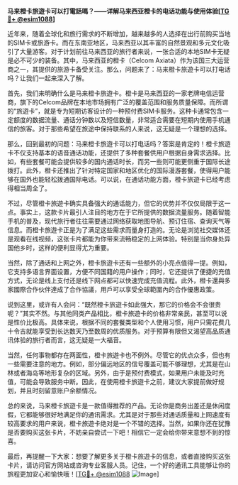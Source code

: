**马来橙卡旅遊卡可以打電話嗎？——详解马来西亚橙卡的电话功能与使用体验[[TG💪+ @esim1088](https://t.me/s/esim1088)]**

近年来，随着全球化和旅行需求的不断增加，越来越多的人选择在出行前购买当地的SIM卡或旅游卡。而在东南亚地区，马来西亚以其丰富的自然景观和多元文化吸引了大量游客。对于计划前往马来西亚的旅行者来说，一张合适的本地SIM卡无疑是必不可少的装备。其中，马来西亚的橙卡（Celcom Axiata）作为该国三大运营商之一，其提供的旅游卡备受关注。那么，问题来了：马来橙卡旅遊卡可以打电话吗？让我们一起来深入了解。

首先，我们来明确什么是马来橙卡旅遊卡。橙卡是马来西亚的一家老牌电信运营商，旗下的Celcom品牌在本地市场拥有广泛的覆盖范围和服务质量保障。而所谓的“旅遊卡”，就是专为短期访客设计的一种预付费SIM卡服务。这种卡通常包含一定额度的数据流量、通话分钟数以及短信数量，非常适合需要在短期内使用手机通信的旅客。对于那些希望在旅途中保持联系的人来说，这无疑是一个理想的选择。

那么，回到最初的问题：马来橙卡旅遊卡可以打电话吗？答案是肯定的！橙卡旅遊卡不仅支持基本的语音通话功能，还提供了多种套餐供用户根据自身需求选择。比如，有些套餐可能会提供较多的国内通话时长，而另一些则可能更侧重于国际长途拨打。此外，橙卡还推出了针对特定国家和地区优化的国际漫游套餐，使得用户能够在国外也能轻松拨通国际电话。可以说，在通话功能方面，橙卡旅遊卡已经考虑得相当周全了。

不过，尽管橙卡旅遊卡确实具备强大的通话能力，但它的优势并不仅仅局限于这一点。事实上，这款卡片最引人注目的地方在于它所提供的数据流量服务。随着智能手机的普及，现代旅行者往往需要通过网络获取地图导航、预订住宿、查询天气等信息。而橙卡旅遊卡正是为了满足这些需求而量身打造的。无论是浏览社交媒体还是观看在线视频，这张卡片都能为你带来流畅稳定的上网体验。特别是当你身处异国他乡时，这样的便利显得尤为重要。

当然，除了通话和上网之外，橙卡旅遊卡还有一些额外的小亮点值得一提。例如，它支持多语言界面设置，方便不同国籍的用户操作；同时，它还提供了便捷的充值方式，无论是线上支付还是线下网点都可以快速完成充值流程。此外，橙卡還與多家國際合作伙伴達成了合作協議，用戶可以享受全球範圍內的合作優惠政策。

说到这里，或许有人会问：“既然橙卡旅遊卡如此强大，那它的价格会不会很贵呢？”其实不然。与其他同类产品相比，橙卡旅遊卡的价格非常亲民，甚至可以说是性价比极高。具体来说，根据不同的套餐类型和个人使用习惯，用户只需花费几十令吉就能享受到长达数天乃至数周的优质服务。对于预算有限但又渴望高品质通讯体验的旅行者而言，这无疑是一大福音。

当然，任何事物都存在两面性，橙卡旅遊卡也不例外。尽管它的优点众多，但也有一些需要注意的地方。例如，部分偏远地区的信号覆盖可能不够理想，尤其是在山林或者海岛等地形复杂的区域。另外，由于是预付费模式，如果用户未能及时充值，可能会导致服务中断。因此，在使用橙卡旅遊卡之前，建议大家提前做好规划，并且时刻留意账户余额情况。

总的来说，马来橙卡旅遊卡是一款值得推荐的产品。无论你是商务出差还是休闲度假，它都能够很好地满足你的通讯需求。尤其是对于那些对通话质量和上网速度有较高要求的用户来说，橙卡旅遊卡绝对是一个不错的选择。当然，如果你还在犹豫是否要购买这张卡片，不妨亲自尝试一下吧！相信它一定会给你带来意想不到的惊喜。

最后，再提醒一下大家：想要了解更多关于橙卡旅遊卡的信息，或者直接购买这张卡片，请访问官方网站或咨询专业客服人员。记住，一个好的通讯工具能够让你的旅程更加安心和愉快哦！[[TG💪+ @esim1088](https://t.me/s/esim1088) ![Image](https://i.postimg.cc/4NQfJmqS/Snipaste-2025-05-13-00-14-12.png)]